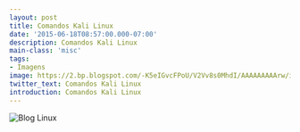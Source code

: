 ```yaml
---
layout: post
title: Comandos Kali Linux
date: '2015-06-18T08:57:00.000-07:00'
description: Comandos Kali Linux
main-class: 'misc'
tags:
- Imagens
image: https://2.bp.blogspot.com/-K5eIGvcFPoU/V2Vv8s0MhdI/AAAAAAAAArw/irtp54eXzCIDZbIg3Y1Ys3rbHKT5RO7FgCLcB/s72-c/Kali_Linux_Cheat_Sheet.png
twitter_text: Comandos Kali Linux
introduction: Comandos Kali Linux
---
```

![Blog Linux](https://2.bp.blogspot.com/-K5eIGvcFPoU/V2Vv8s0MhdI/AAAAAAAAArw/irtp54eXzCIDZbIg3Y1Ys3rbHKT5RO7FgCLcB/s640/Kali_Linux_Cheat_Sheet.png "Blog Linux")
